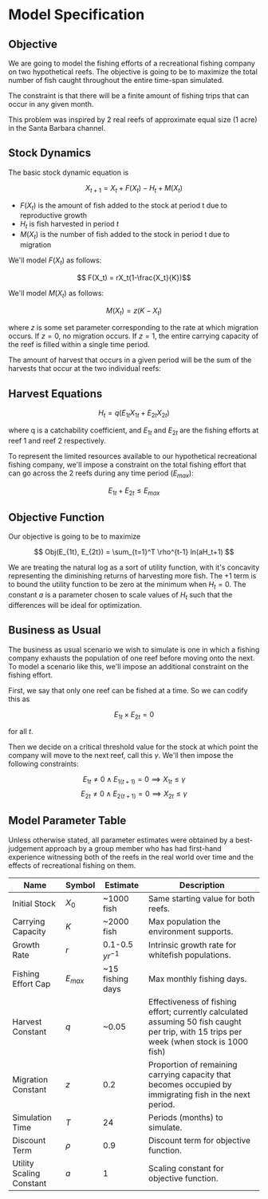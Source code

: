 
# Model Specification

## Objective

We are going to model the fishing efforts of a recreational fishing company
on two hypothetical reefs. The objective is going to be to maximize the total
number of fish caught throughout the entire time-span simulated.

The constraint is that there will be a finite amount of fishing trips that can
occur in any given month.

This problem was inspired by 2 real reefs of approximate equal size (1 acre) in the Santa Barbara channel.

## Stock Dynamics

The basic stock dynamic equation is 

$$ X_{t+1} = X_t + F(X_t) - H_t + M(X_t) $$

- $F(X_t)$ is the amount of fish added to the stock at period t due to reproductive growth
- $H_t$ is fish harvested in period $t$
- $M(X_t)$ is the number of fish added to the stock in period t due to migration

We'll model $F(X_t)$ as follows:

$$ F(X_t) = rX_t(1-\frac{X_t}{K})$$

We'll model $M(X_t)$ as follows:

$$ M(X_t) = z(K-X_t) $$

where $z$ is some set parameter corresponding to the rate at which migration occurs.
If $z=0$, no migration occurs. If $z=1$, the entire carrying capacity of the reef is filled within a single time period.

The amount of harvest that occurs in a given period will be the sum of the harvests that occur at 
the two individual reefs:

## Harvest Equations

$$ H_t = q(E_{1t}X_{1t} + E_{2t}X_{2t}) $$

where q is a catchability coefficient, and $E_{1t}$ and $E_{2t}$ are the fishing efforts at reef 1 and reef 2 respectively.

To represent the limited resources available to our hypothetical recreational fishing company, we'll impose a constraint on the total fishing effort that can go across the 2 reefs during any time period ($E_{max}$):

$$ E_{1t} + E_{2t} \le E_{max} $$


## Objective Function

Our objective is going to be to maximize

$$ Obj(E_{1t}, E_{2t}) = \sum_{t=1}^T \rho^{t-1} ln(aH_t+1) $$

We are treating the natural log as a sort of utility function, with it's concavity representing the diminishing returns of harvesting more fish. The +1 term is to bound the utility function to be zero at the minimum when $H_t=0$. The constant $a$ is a parameter chosen to scale values of $H_t$ such that the differences will be ideal for optimization.

## Business as Usual

The business as usual scenario we wish to simulate is one in which a fishing company exhausts the population of one reef before moving onto the next. To model a scenario like this, we'll impose an additional constraint on the fishing effort. 

First, we say that only one reef can be fished at a time. So we can codify this as

$$ E_{1t} \times E_{2t} = 0 $$

for all $t$.


Then we decide on a critical threshold value for the stock at which point the company will move to the next reef, call this $\gamma$. We'll then impose the following constraints:

$$ E_{1t} \neq 0 \land E_{1(t+1)} = 0 \implies X_{1t} \leq \gamma $$
$$ E_{2t} \neq 0 \land E_{2(t+1)} = 0 \implies X_{2t} \leq \gamma $$


## Model Parameter Table

Unless otherwise stated, all parameter estimates were obtained by a best-judgement approach by a group member who has had first-hand experience witnessing both of the reefs in the real world over time and the effects of recreational fishing on them.

| **Name**                | **Symbol** | **Estimate**        | **Description**                                      |
|-------------------------|------------|---------------------|------------------------------------------------------|
| Initial Stock           | $X_0$      | ~1000 fish          | Same starting value for both reefs.                 |
| Carrying Capacity       | $K$        | ~2000 fish          | Max population the environment supports.            |
| Growth Rate             | $r$        | 0.1-0.5 $yr^{-1}$   | Intrinsic growth rate for whitefish populations.     |
| Fishing Effort Cap      | $E_{max}$  | ~15 fishing days    | Max monthly fishing days.                           |
| Harvest Constant        | $q$        | ~0.05             | Effectiveness of fishing effort; currently calculated assuming 50 fish caught per trip, with 15 trips per week (when stock is 1000 fish) |
| Migration Constant      | $z$        | 0.2                 | Proportion of remaining carrying capacity that becomes occupied by immigrating fish in the next period.         |
| Simulation Time         | $T$        | 24                 | Periods (months) to simulate.                       |
| Discount Term           | $\rho$     | 0.9                 | Discount term for objective function.                |
| Utility Scaling Constant| $a$        | 1                   | Scaling constant for objective function.             |
